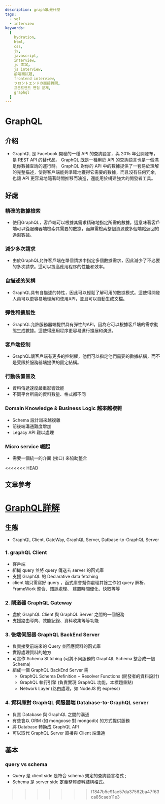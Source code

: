 ```yaml
---
description: graphQL是什麼
tags:
  - sql
  - interview
keywords:
  [
    hydration,
    html,
    css,
    js,
    javascript,
    interview,
    js 面試,
    js interview,
    前端面試題,
    frontend interview,
    フロントエンドの面接質問,
    프론트엔드 면접 문제,
    graphql
  ]
---
```



# GraphQL
## 介紹
* GraphQL 是 Facebook 開發的一種 API 的查詢語言，與 2015 年公開發布，是 REST API 的替代品。
GraphQL 既是一種用於 API 的查詢語言也是一個滿足你數據查詢的運行時。 GraphQL 對你的 API 中的數據提供了一套易於理解的完整描述，使得客戶端能夠準確地獲得它需要的數據，而且沒有任何冗余，也讓 API 更容易地隨著時間推移而演進，還能用於構建強大的開發者工具。

## 好處
### 精確的數據檢索
* 使用GraphQL，客戶端可以根據其需求精確地指定所需的數據。這意味著客戶端可以從服務器端檢索其需要的數據，而無需檢索整個資源或多個端點返回的過剩數據。
### 減少多次請求
* 由於GraphQL允許客戶端在單個請求中指定多個數據需求，因此減少了不必要的多次請求。這可以提高應用程序的性能和效率。
### 自描述的架構
* GraphQL具有自描述的特性，因此可以輕鬆了解可用的數據模式。這使得開發人員可以更容易地理解和使用API，並且可以自動生成文檔。
### 彈性和擴展性
* GraphQL允許服務器端提供具有彈性的API，因為它可以根據客戶端的需求動態生成數據。這使得應用程序更容易進行擴展和演進。
### 客戶端控制
* GraphQL讓客戶端有更多的控制權，他們可以指定他們需要的數據結構，而不是受限於服務器端提供的固定結構。
### 行動裝置普及
* 資料傳遞速度嚴重影響效能
* 不同平台所需的資料數量、格式都不同
### Domain Knowledge & Business Logic 越來越複雜
* Schema 設計越來越複雜
* 前後端溝通難度增加
* Legacy API 難以處理
### Micro service 崛起
* 需要一個統一的介面 (接口) 來協助整合


<<<<<<< HEAD
## 文章參考
[GraphQL詳解](https://juejin.cn/post/7038491089656872974)
=======

## 生態
* GraphQL Client, GateWay, GraphQL Server, Datbase-to-GraphQL Server

### 1. graphQL Client
* 客戶端
* 組織 query 並將 query 傳送去 server 的函式庫
* 支援 GraphQL 的 Declarative data fetching
* client 端只需寫好 query ，函式庫會幫你處理其餘工作如 query 解析、 FrameWork 整合、錯誤處理、 建置時間優化、快取等等

### 2. 閘道器 GraphQL Gateway
* 處於 GraphQL Client 與 GraphQL Server 之間的一個服務
* 支援路由導向、效能紀錄、資料收集等等功能

### 3. 後端伺服器 GraphQL BackEnd Server
* 負責接受前端來的 Query 並回應資料的函式庫
* 實際處理資料的地方
* 可實作 Schema Stitching (可將不同服務的 GraphQL Schema 整合成一個 Schema)
* 組成一個 GraphQL BackEnd Server 需
  * GraphQL Schema Definition + Resolver Functions (開發者的資料設計)
  * GraphQL 執行引擎 (負責實現 GraphQL 功能，本標題重點)
  * Network Layer (路由處理，如 NodeJS 的 express)

### 4. 資料庫對 GraphQL 伺服器端 Database-to-GraphQL server
* 負責 Database 與 GraphQL 之間的溝通
* 有些會以 ORM (如 mongoose 對 mongodb) 的方式提供服務
* 將 Database 轉換成 GraphQL API
* 可以取代 GraphQL Server 直接與 Client 端溝通


## 基本

### query vs schema
* Query 是 client side 是符合 schema 規定的查詢語言格式 ;
* Schema 是 server side 定義整體資料結構格式。
>>>>>>> f1847b5e91ae57da37562ba47f63ca85caeb11e3
